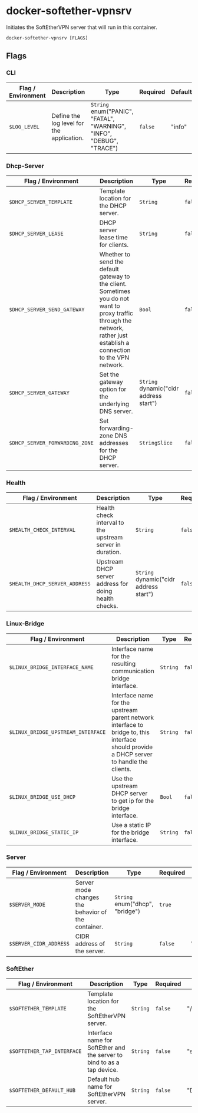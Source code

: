 # docker-softether-vpnsrv

Initiates the SoftEtherVPN server that will run in this container.

`docker-softether-vpnsrv [FLAGS]`

## Flags

### CLI

| Flag / Environment |  Description   |  Type    | Required | Default |
|---------------- | --------------- | --------------- |  --------------- |  --------------- |
| `$LOG_LEVEL` | Define the log level for the application.  | `String`<br/>enum(&#34;PANIC&#34;, &#34;FATAL&#34;, &#34;WARNING&#34;, &#34;INFO&#34;, &#34;DEBUG&#34;, &#34;TRACE&#34;) | `false` | &#34;info&#34; |

### Dhcp-Server

| Flag / Environment |  Description   |  Type    | Required | Default |
|---------------- | --------------- | --------------- |  --------------- |  --------------- |
| `$DHCP_SERVER_TEMPLATE` | Template location for the DHCP server. | `String` | `false` | &#34;/etc/template/dnsmasq.conf.tmpl&#34; |
| `$DHCP_SERVER_LEASE` | DHCP server lease time for clients. | `String` | `false` | &#34;12h&#34; |
| `$DHCP_SERVER_SEND_GATEWAY` | Whether to send the default gateway to the client. Sometimes you do not want to proxy traffic through the network, rather just establish a connection to the VPN network. | `Bool` | `false` | true |
| `$DHCP_SERVER_GATEWAY` | Set the gateway option for the underlying DNS server.  | `String`<br/>dynamic(&#34;cidr address start&#34;) | `false` |  |
| `$DHCP_SERVER_FORWARDING_ZONE` | Set forwarding-zone DNS addresses for the DHCP server. | `StringSlice` | `false` | [8.8.8.8 8.8.4.4] |

### Health

| Flag / Environment |  Description   |  Type    | Required | Default |
|---------------- | --------------- | --------------- |  --------------- |  --------------- |
| `$HEALTH_CHECK_INTERVAL` | Health check interval to the upstream server in duration. | `String` | `false` | &#34;1h&#34; |
| `$HEALTH_DHCP_SERVER_ADDRESS` | Upstream DHCP server address for doing health checks.  | `String`<br/>dynamic(&#34;cidr address start&#34;) | `false` |  |

### Linux-Bridge

| Flag / Environment |  Description   |  Type    | Required | Default |
|---------------- | --------------- | --------------- |  --------------- |  --------------- |
| `$LINUX_BRIDGE_INTERFACE_NAME` | Interface name for the resulting communication bridge interface. | `String` | `false` | &#34;br100&#34; |
| `$LINUX_BRIDGE_UPSTREAM_INTERFACE` | Interface name for the upstream parent network interface to bridge to, this interface should provide a DHCP server to handle the clients. | `String` | `false` | &#34;eth0&#34; |
| `$LINUX_BRIDGE_USE_DHCP` | Use the upstream DHCP server to get ip for the bridge interface. | `Bool` | `false` | true |
| `$LINUX_BRIDGE_STATIC_IP` | Use a static IP for the bridge interface. | `String` | `false` |  |

### Server

| Flag / Environment |  Description   |  Type    | Required | Default |
|---------------- | --------------- | --------------- |  --------------- |  --------------- |
| `$SERVER_MODE` | Server mode changes the behavior of the container.  | `String`<br/>enum(&#34;dhcp&#34;, &#34;bridge&#34;) | `true` |  |
| `$SERVER_CIDR_ADDRESS` | CIDR address of the server. | `String` | `false` | &#34;10.0.0.0/24&#34; |

### SoftEther

| Flag / Environment |  Description   |  Type    | Required | Default |
|---------------- | --------------- | --------------- |  --------------- |  --------------- |
| `$SOFTETHER_TEMPLATE` | Template location for the SoftEtherVPN server. | `String` | `false` | &#34;/etc/template/vpn_server.config.tmpl&#34; |
| `$SOFTETHER_TAP_INTERFACE` | Interface name for SoftEther and the server to bind to as a tap device. | `String` | `false` | &#34;soft&#34; |
| `$SOFTETHER_DEFAULT_HUB` | Default hub name for SoftEtherVPN server. | `String` | `false` | &#34;DEFAULT&#34; |
